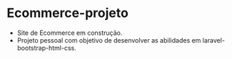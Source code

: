 # Ecommerce-projeto

- Site de Ecommerce em construção. 
- Projeto pessoal com objetivo de desenvolver as abilidades em laravel-bootstrap-html-css.
